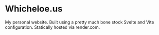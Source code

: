 # Whicheloe.us

My personal website. Built using a pretty much bone stock Svelte and Vite configuration.
Statically hosted via render.com.
